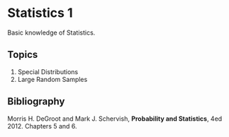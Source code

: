 # Statistics 1
Basic knowledge of Statistics.

## Topics
1.	Special Distributions
2.	Large Random Samples

## Bibliography
Morris H. DeGroot and Mark J. Schervish, **Probability and Statistics**, 4ed 2012.  Chapters 5 and 6.
